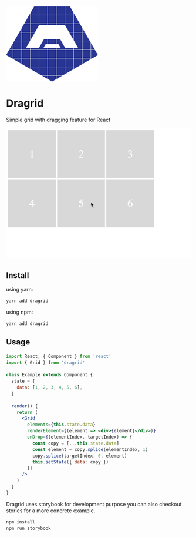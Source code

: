 ![Logo of Dragrid](./misc/logo.png)

# Dragrid

Simple grid with dragging feature for React

![Demonstration of dragrid](./misc/demo.gif)

## Install 

using yarn:
```bash
yarn add dragrid
```

using npm:
```bash
yarn add dragrid
```

## Usage 

```jsx
import React, { Component } from 'react'
import { Grid } from 'dragrid'

class Example extends Component {
  state = {
    data: [1, 2, 3, 4, 5, 6],
  }

  render() {
    return (
      <Grid
        elements={this.state.data}
        renderElement={(element => <div>{element}</div>)}
        onDrop={(elementIndex, targetIndex) => {
          const copy = [...this.state.data]
          const element = copy.splice(elementIndex, 1)
          copy.splice(targetIndex, 0, element)
          this.setState({ data: copy })
        }}
      />
    )
  }
}
```

Dragrid uses storybook for development purpose you can also checkout stories for a more concrete example.

```bash
npm install
npm run storybook
```
